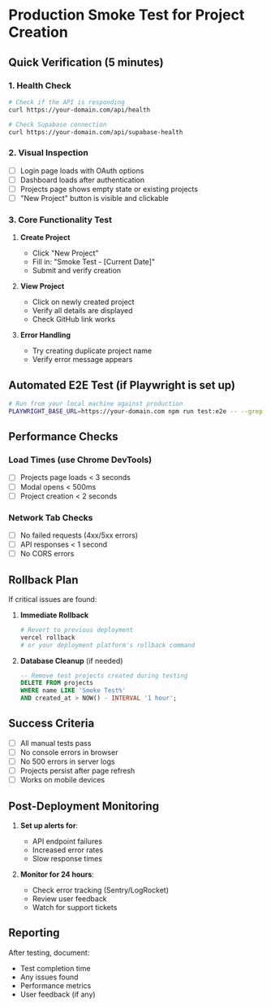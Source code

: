 # Production Smoke Test for Project Creation

## Quick Verification (5 minutes)

### 1. Health Check
```bash
# Check if the API is responding
curl https://your-domain.com/api/health

# Check Supabase connection
curl https://your-domain.com/api/supabase-health
```

### 2. Visual Inspection
- [ ] Login page loads with OAuth options
- [ ] Dashboard loads after authentication
- [ ] Projects page shows empty state or existing projects
- [ ] "New Project" button is visible and clickable

### 3. Core Functionality Test
1. **Create Project**
   - Click "New Project"
   - Fill in: "Smoke Test - [Current Date]"
   - Submit and verify creation

2. **View Project**
   - Click on newly created project
   - Verify all details are displayed
   - Check GitHub link works

3. **Error Handling**
   - Try creating duplicate project name
   - Verify error message appears

## Automated E2E Test (if Playwright is set up)

```bash
# Run from your local machine against production
PLAYWRIGHT_BASE_URL=https://your-domain.com npm run test:e2e -- --grep "project creation"
```

## Performance Checks

### Load Times (use Chrome DevTools)
- [ ] Projects page loads < 3 seconds
- [ ] Modal opens < 500ms
- [ ] Project creation < 2 seconds

### Network Tab Checks
- [ ] No failed requests (4xx/5xx errors)
- [ ] API responses < 1 second
- [ ] No CORS errors

## Rollback Plan

If critical issues are found:

1. **Immediate Rollback**
   ```bash
   # Revert to previous deployment
   vercel rollback
   # or your deployment platform's rollback command
   ```

2. **Database Cleanup** (if needed)
   ```sql
   -- Remove test projects created during testing
   DELETE FROM projects 
   WHERE name LIKE 'Smoke Test%' 
   AND created_at > NOW() - INTERVAL '1 hour';
   ```

## Success Criteria

- [ ] All manual tests pass
- [ ] No console errors in browser
- [ ] No 500 errors in server logs
- [ ] Projects persist after page refresh
- [ ] Works on mobile devices

## Post-Deployment Monitoring

1. **Set up alerts for**:
   - API endpoint failures
   - Increased error rates
   - Slow response times

2. **Monitor for 24 hours**:
   - Check error tracking (Sentry/LogRocket)
   - Review user feedback
   - Watch for support tickets

## Reporting

After testing, document:
- Test completion time
- Any issues found
- Performance metrics
- User feedback (if any)